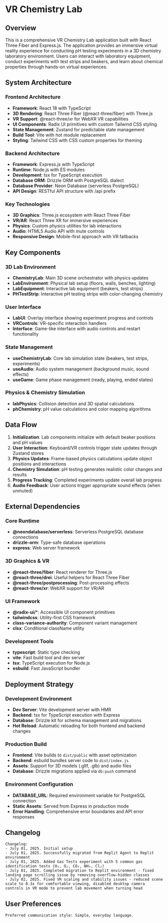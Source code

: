 # VR Chemistry Lab

## Overview

This is a comprehensive VR Chemistry Lab application built with React Three Fiber and Express.js. The application provides an immersive virtual reality experience for conducting pH testing experiments in a 3D chemistry laboratory environment. Users can interact with laboratory equipment, conduct experiments with test strips and beakers, and learn about chemical properties through hands-on virtual experiences.

## System Architecture

### Frontend Architecture
- **Framework**: React 18 with TypeScript
- **3D Rendering**: React Three Fiber (@react-three/fiber) with Three.js
- **VR Support**: @react-three/xr for WebXR VR capabilities
- **UI Components**: Radix UI primitives with custom Tailwind CSS styling
- **State Management**: Zustand for predictable state management
- **Build Tool**: Vite with hot module replacement
- **Styling**: Tailwind CSS with CSS custom properties for theming

### Backend Architecture
- **Framework**: Express.js with TypeScript
- **Runtime**: Node.js with ES modules
- **Development**: tsx for TypeScript execution
- **Database ORM**: Drizzle ORM with PostgreSQL dialect
- **Database Provider**: Neon Database (serverless PostgreSQL)
- **API Design**: RESTful API structure with /api prefix

### Key Technologies
- **3D Graphics**: Three.js ecosystem with React Three Fiber
- **VR/AR**: React Three XR for immersive experiences
- **Physics**: Custom physics utilities for lab interactions
- **Audio**: HTML5 Audio API with mute controls
- **Responsive Design**: Mobile-first approach with VR fallbacks

## Key Components

### 3D Lab Environment
- **ChemistryLab**: Main 3D scene orchestrator with physics updates
- **LabEnvironment**: Physical lab setup (floors, walls, benches, lighting)
- **LabEquipment**: Interactive lab equipment (beakers, test strips)
- **PHTestStrip**: Interactive pH testing strips with color-changing chemistry

### User Interface
- **LabUI**: Overlay interface showing experiment progress and controls
- **VRControls**: VR-specific interaction handlers
- **Interface**: Game-like interface with audio controls and restart functionality

### State Management
- **useChemistryLab**: Core lab simulation state (beakers, test strips, experiments)
- **useAudio**: Audio system management (background music, sound effects)
- **useGame**: Game phase management (ready, playing, ended states)

### Physics & Chemistry Simulation
- **labPhysics**: Collision detection and 3D spatial calculations
- **phChemistry**: pH value calculations and color mapping algorithms

## Data Flow

1. **Initialization**: Lab components initialize with default beaker positions and pH values
2. **User Interaction**: Keyboard/VR controls trigger state updates through Zustand stores
3. **Physics Updates**: Frame-based physics calculations update object positions and interactions
4. **Chemistry Simulation**: pH testing generates realistic color changes and results
5. **Progress Tracking**: Completed experiments update overall lab progress
6. **Audio Feedback**: User actions trigger appropriate sound effects (when unmuted)

## External Dependencies

### Core Runtime
- **@neondatabase/serverless**: Serverless PostgreSQL database connections
- **drizzle-orm**: Type-safe database operations
- **express**: Web server framework

### 3D Graphics & VR
- **@react-three/fiber**: React renderer for Three.js
- **@react-three/drei**: Useful helpers for React Three Fiber
- **@react-three/postprocessing**: Post-processing effects
- **@react-three/xr**: WebXR support for VR/AR

### UI Framework
- **@radix-ui/***: Accessible UI component primitives
- **tailwindcss**: Utility-first CSS framework
- **class-variance-authority**: Component variant management
- **clsx**: Conditional className utility

### Development Tools
- **typescript**: Static type checking
- **vite**: Fast build tool and dev server
- **tsx**: TypeScript execution for Node.js
- **esbuild**: Fast JavaScript bundler

## Deployment Strategy

### Development Environment
- **Dev Server**: Vite development server with HMR
- **Backend**: tsx for TypeScript execution with Express
- **Database**: Drizzle kit for schema management and migrations
- **Hot Reload**: Automatic reloading for both frontend and backend changes

### Production Build
- **Frontend**: Vite builds to `dist/public` with asset optimization
- **Backend**: esbuild bundles server code to `dist/index.js`
- **Assets**: Support for 3D models (.gltf, .glb) and audio files
- **Database**: Drizzle migrations applied via `db:push` command

### Environment Configuration
- **DATABASE_URL**: Required environment variable for PostgreSQL connection
- **Static Assets**: Served from Express in production mode
- **Error Handling**: Comprehensive error boundaries and API error responses

## Changelog

```
Changelog:
- July 01, 2025. Initial setup
- July 01, 2025. Successfully migrated from Replit Agent to Replit environment 
- July 01, 2025. Added Gas Tests experiment with 5 common gas identification tests (H₂, O₂, CO₂, NH₃, Cl₂)
- July 01, 2025. Completed migration to Replit environment - fixed landing page scrolling issue by removing overflow-hidden classes
- July 02, 2025. Fixed VR scaling and stability issues - reduced scene scale to 0.3x for comfortable viewing, disabled desktop camera controls in VR mode to prevent lab movement when turning head
```

## User Preferences

```
Preferred communication style: Simple, everyday language.
```